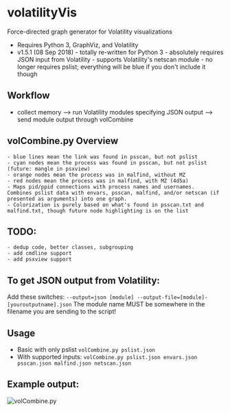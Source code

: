 # volatilityVis
Force-directed graph generator for Volatility visualizations
- Requires Python 3, GraphViz, and Volatility
- v1.5.1 (08 Sep 2018)
		- totally re-written for Python 3
		- absolutely requires JSON input from Volatility
		- supports Volatility's netscan module
		- no longer requires pslist; everything will be blue if you don't include it though

## Workflow
- collect memory --> run Volatility modules specifying JSON output --> send module output through volCombine

## volCombine.py Overview
	- blue lines mean the link was found in psscan, but not pslist
	- cyan nodes mean the process was found in psscan, but not pslist (future: mangle in psxview)
	- orange nodes mean the process was in malfind, without MZ
	- red nodes mean the process was in malfind, with MZ (4d5a)
	- Maps pid/ppid connections with process names and usernames.  Combines pslist data with envars, psscan, malfind, and/or netscan (if presented as arguments) into one graph.
	- Colorization is purely based on what's found in psscan.txt and malfind.txt, though future node highlighting is on the list

## TODO:  
	- dedup code, better classes, subgrouping
	- add cmdline support
	- add psxview support

## To get JSON output from Volatility:
Add these switches: ```--output=json [module] --output-file=[module]-[youroutputname].json```
The module name MUST be somewhere in the filename you are sending to the script!

## Usage
- Basic with only pslist ```volCombine.py pslist.json```
- With supported inputs:  ```volCombine.py pslist.json envars.json psscan.json malfind.json netscan.json```

## Example output:
![volCombine.py](https://github.com/bonifield/volatilityVis/blob/master/combine-1496526732.png)
